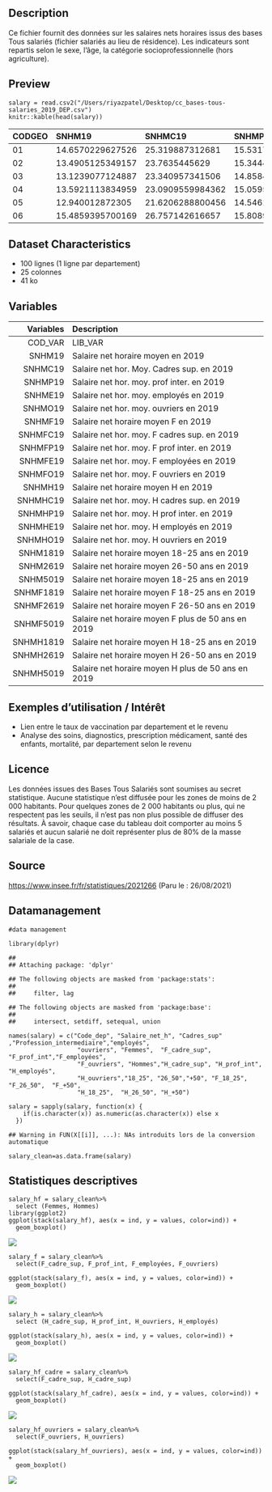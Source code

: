 ## Description

Ce fichier fournit des données sur les salaires nets horaires issus des
bases Tous salariés (fichier salariés au lieu de résidence). Les
indicateurs sont repartis selon le sexe, l’âge, la catégorie
socioprofessionnelle (hors agriculture).

## Preview

    salary = read.csv2("/Users/riyazpatel/Desktop/cc_bases-tous-salaries_2019_DEP.csv")
    knitr::kable(head(salary))

<table style="width:100%;">
<colgroup>
<col style="width: 1%" />
<col style="width: 4%" />
<col style="width: 4%" />
<col style="width: 4%" />
<col style="width: 4%" />
<col style="width: 4%" />
<col style="width: 4%" />
<col style="width: 4%" />
<col style="width: 4%" />
<col style="width: 4%" />
<col style="width: 4%" />
<col style="width: 4%" />
<col style="width: 4%" />
<col style="width: 4%" />
<col style="width: 4%" />
<col style="width: 4%" />
<col style="width: 4%" />
<col style="width: 4%" />
<col style="width: 4%" />
<col style="width: 4%" />
<col style="width: 4%" />
<col style="width: 4%" />
<col style="width: 4%" />
<col style="width: 4%" />
<col style="width: 4%" />
</colgroup>
<thead>
<tr class="header">
<th style="text-align: left;">CODGEO</th>
<th style="text-align: left;">SNHM19</th>
<th style="text-align: left;">SNHMC19</th>
<th style="text-align: left;">SNHMP19</th>
<th style="text-align: left;">SNHME19</th>
<th style="text-align: left;">SNHMO19</th>
<th style="text-align: left;">SNHMF19</th>
<th style="text-align: left;">SNHMFC19</th>
<th style="text-align: left;">SNHMFP19</th>
<th style="text-align: left;">SNHMFE19</th>
<th style="text-align: left;">SNHMFO19</th>
<th style="text-align: left;">SNHMH19</th>
<th style="text-align: left;">SNHMHC19</th>
<th style="text-align: left;">SNHMHP19</th>
<th style="text-align: left;">SNHMHE19</th>
<th style="text-align: left;">SNHMHO19</th>
<th style="text-align: left;">SNHM1819</th>
<th style="text-align: left;">SNHM2619</th>
<th style="text-align: left;">SNHM5019</th>
<th style="text-align: left;">SNHMF1819</th>
<th style="text-align: left;">SNHMF2619</th>
<th style="text-align: left;">SNHMF5019</th>
<th style="text-align: left;">SNHMH1819</th>
<th style="text-align: left;">SNHMH2619</th>
<th style="text-align: left;">SNHMH5019</th>
</tr>
</thead>
<tbody>
<tr class="odd">
<td style="text-align: left;">01</td>
<td style="text-align: left;">14.6570229627526</td>
<td style="text-align: left;">25.319887312681</td>
<td style="text-align: left;">15.5317771052947</td>
<td style="text-align: left;">11.3419515469029</td>
<td style="text-align: left;">11.9281510787151</td>
<td style="text-align: left;">13.0440694256039</td>
<td style="text-align: left;">22.075824193883</td>
<td style="text-align: left;">14.1746895296058</td>
<td style="text-align: left;">11.113294512777</td>
<td style="text-align: left;">10.5561945158104</td>
<td style="text-align: left;">15.8023000449807</td>
<td style="text-align: left;">26.8338568789919</td>
<td style="text-align: left;">16.6252326920412</td>
<td style="text-align: left;">12.0053897356736</td>
<td style="text-align: left;">12.2874728408852</td>
<td style="text-align: left;">10.3249562036716</td>
<td style="text-align: left;">14.6244630709919</td>
<td style="text-align: left;">16.6087885161802</td>
<td style="text-align: left;">9.861072093152</td>
<td style="text-align: left;">13.1747509309214</td>
<td style="text-align: left;">14.093497823017</td>
<td style="text-align: left;">10.6537058612481</td>
<td style="text-align: left;">15.6442359810382</td>
<td style="text-align: left;">18.4367082129828</td>
</tr>
<tr class="even">
<td style="text-align: left;">02</td>
<td style="text-align: left;">13.4905125349157</td>
<td style="text-align: left;">23.7635445629</td>
<td style="text-align: left;">15.344498541774</td>
<td style="text-align: left;">10.9072834458772</td>
<td style="text-align: left;">11.9126473112789</td>
<td style="text-align: left;">12.1958948047631</td>
<td style="text-align: left;">20.7417549936199</td>
<td style="text-align: left;">13.9960138246849</td>
<td style="text-align: left;">10.6744367352397</td>
<td style="text-align: left;">10.5130599343192</td>
<td style="text-align: left;">14.2372947590571</td>
<td style="text-align: left;">25.0957152116407</td>
<td style="text-align: left;">16.2749398359237</td>
<td style="text-align: left;">11.4236376786252</td>
<td style="text-align: left;">12.193226569829</td>
<td style="text-align: left;">10.1237431990757</td>
<td style="text-align: left;">13.331644521705</td>
<td style="text-align: left;">15.1875903772828</td>
<td style="text-align: left;">9.71929220050481</td>
<td style="text-align: left;">12.1655625558</td>
<td style="text-align: left;">13.3363197037339</td>
<td style="text-align: left;">10.3969551293351</td>
<td style="text-align: left;">13.9910394115404</td>
<td style="text-align: left;">16.2414600848757</td>
</tr>
<tr class="odd">
<td style="text-align: left;">03</td>
<td style="text-align: left;">13.1239077124887</td>
<td style="text-align: left;">23.340957341506</td>
<td style="text-align: left;">14.8584668084949</td>
<td style="text-align: left;">10.62652297448</td>
<td style="text-align: left;">11.5827152975374</td>
<td style="text-align: left;">12.0094641885839</td>
<td style="text-align: left;">20.410012366146</td>
<td style="text-align: left;">13.8308104531655</td>
<td style="text-align: left;">10.438576411279</td>
<td style="text-align: left;">10.8277890236909</td>
<td style="text-align: left;">13.8988749353358</td>
<td style="text-align: left;">24.8029785243431</td>
<td style="text-align: left;">15.6115155906297</td>
<td style="text-align: left;">11.1433716186273</td>
<td style="text-align: left;">11.7574075028338</td>
<td style="text-align: left;">10.0121219679732</td>
<td style="text-align: left;">12.914569139897</td>
<td style="text-align: left;">14.8271691447742</td>
<td style="text-align: left;">9.67749546319862</td>
<td style="text-align: left;">11.9169935078815</td>
<td style="text-align: left;">13.1308964133636</td>
<td style="text-align: left;">10.2508050144977</td>
<td style="text-align: left;">13.5934643015481</td>
<td style="text-align: left;">16.0513159655771</td>
</tr>
<tr class="even">
<td style="text-align: left;">04</td>
<td style="text-align: left;">13.5921113834959</td>
<td style="text-align: left;">23.0909559984362</td>
<td style="text-align: left;">15.0595235030281</td>
<td style="text-align: left;">10.7243589610648</td>
<td style="text-align: left;">11.5225580522525</td>
<td style="text-align: left;">12.2591212828577</td>
<td style="text-align: left;">20.6273204660378</td>
<td style="text-align: left;">13.5949496004067</td>
<td style="text-align: left;">10.5141727039865</td>
<td style="text-align: left;">9.94909408139973</td>
<td style="text-align: left;">14.5625427555787</td>
<td style="text-align: left;">24.3466837456031</td>
<td style="text-align: left;">16.2570350723558</td>
<td style="text-align: left;">11.1901053950943</td>
<td style="text-align: left;">11.8198365104117</td>
<td style="text-align: left;">9.81216206817589</td>
<td style="text-align: left;">13.3023151947479</td>
<td style="text-align: left;">15.6344479740314</td>
<td style="text-align: left;">9.56128425023282</td>
<td style="text-align: left;">12.1657287391055</td>
<td style="text-align: left;">13.4513849015229</td>
<td style="text-align: left;">10.0021080140727</td>
<td style="text-align: left;">14.0998272450392</td>
<td style="text-align: left;">17.3268244091692</td>
</tr>
<tr class="odd">
<td style="text-align: left;">05</td>
<td style="text-align: left;">12.940012872305</td>
<td style="text-align: left;">21.6206288800456</td>
<td style="text-align: left;">14.5461599893458</td>
<td style="text-align: left;">10.7533490313591</td>
<td style="text-align: left;">11.5131625382955</td>
<td style="text-align: left;">12.0001757787983</td>
<td style="text-align: left;">19.7679638273198</td>
<td style="text-align: left;">13.5377074210606</td>
<td style="text-align: left;">10.5863147070872</td>
<td style="text-align: left;">9.54563474227486</td>
<td style="text-align: left;">13.6589332263753</td>
<td style="text-align: left;">22.6708565058161</td>
<td style="text-align: left;">15.5126108259848</td>
<td style="text-align: left;">11.0983222265855</td>
<td style="text-align: left;">11.7964943204658</td>
<td style="text-align: left;">9.81435206962009</td>
<td style="text-align: left;">12.6973704642363</td>
<td style="text-align: left;">14.7798080412152</td>
<td style="text-align: left;">9.51740333404221</td>
<td style="text-align: left;">11.8199259419043</td>
<td style="text-align: left;">13.3705401401024</td>
<td style="text-align: left;">10.0379276251794</td>
<td style="text-align: left;">13.3519899132543</td>
<td style="text-align: left;">15.926695971616</td>
</tr>
<tr class="even">
<td style="text-align: left;">06</td>
<td style="text-align: left;">15.4859395700169</td>
<td style="text-align: left;">26.757142616657</td>
<td style="text-align: left;">15.8089382470029</td>
<td style="text-align: left;">11.474006495603</td>
<td style="text-align: left;">11.8731874839597</td>
<td style="text-align: left;">13.8928846396804</td>
<td style="text-align: left;">23.3042439255981</td>
<td style="text-align: left;">14.8571075710857</td>
<td style="text-align: left;">11.2842313363997</td>
<td style="text-align: left;">10.2426024630851</td>
<td style="text-align: left;">16.7611325925993</td>
<td style="text-align: left;">28.6478192241555</td>
<td style="text-align: left;">16.7868293141032</td>
<td style="text-align: left;">11.8113153321657</td>
<td style="text-align: left;">12.1836189432504</td>
<td style="text-align: left;">10.4998336845397</td>
<td style="text-align: left;">15.2404130027592</td>
<td style="text-align: left;">18.0389273786141</td>
<td style="text-align: left;">10.0372473442059</td>
<td style="text-align: left;">13.9444613405235</td>
<td style="text-align: left;">15.3509375064662</td>
<td style="text-align: left;">10.8978932022784</td>
<td style="text-align: left;">16.2498112363926</td>
<td style="text-align: left;">20.2637776034625</td>
</tr>
</tbody>
</table>

## Dataset Characteristics

-   100 lignes (1 ligne par departement)
-   25 colonnes
-   41 ko

## Variables

<table>
<thead>
<tr class="header">
<th style="text-align: right;">Variables</th>
<th style="text-align: left;">Description</th>
</tr>
</thead>
<tbody>
<tr class="odd">
<td style="text-align: right;">COD_VAR</td>
<td style="text-align: left;">LIB_VAR</td>
</tr>
<tr class="even">
<td style="text-align: right;">SNHM19</td>
<td style="text-align: left;">Salaire net horaire moyen en 2019</td>
</tr>
<tr class="odd">
<td style="text-align: right;">SNHMC19</td>
<td style="text-align: left;">Salaire net hor. Moy. Cadres sup. en 2019</td>
</tr>
<tr class="even">
<td style="text-align: right;">SNHMP19</td>
<td style="text-align: left;">Salaire net hor. moy. prof inter. en 2019</td>
</tr>
<tr class="odd">
<td style="text-align: right;">SNHME19</td>
<td style="text-align: left;">Salaire net hor. moy. employés en 2019</td>
</tr>
<tr class="even">
<td style="text-align: right;">SNHMO19</td>
<td style="text-align: left;">Salaire net hor. moy. ouvriers en 2019</td>
</tr>
<tr class="odd">
<td style="text-align: right;">SNHMF19</td>
<td style="text-align: left;">Salaire net horaire moyen F en 2019</td>
</tr>
<tr class="even">
<td style="text-align: right;">SNHMFC19</td>
<td style="text-align: left;">Salaire net hor. moy. F cadres sup. en 2019</td>
</tr>
<tr class="odd">
<td style="text-align: right;">SNHMFP19</td>
<td style="text-align: left;">Salaire net hor. moy. F prof inter. en 2019</td>
</tr>
<tr class="even">
<td style="text-align: right;">SNHMFE19</td>
<td style="text-align: left;">Salaire net hor. moy. F employées en 2019</td>
</tr>
<tr class="odd">
<td style="text-align: right;">SNHMFO19</td>
<td style="text-align: left;">Salaire net hor. moy. F ouvriers en 2019</td>
</tr>
<tr class="even">
<td style="text-align: right;">SNHMH19</td>
<td style="text-align: left;">Salaire net horaire moyen H en 2019</td>
</tr>
<tr class="odd">
<td style="text-align: right;">SNHMHC19</td>
<td style="text-align: left;">Salaire net hor. moy. H cadres sup. en 2019</td>
</tr>
<tr class="even">
<td style="text-align: right;">SNHMHP19</td>
<td style="text-align: left;">Salaire net hor. moy. H prof inter. en 2019</td>
</tr>
<tr class="odd">
<td style="text-align: right;">SNHMHE19</td>
<td style="text-align: left;">Salaire net hor. moy. H employés en 2019</td>
</tr>
<tr class="even">
<td style="text-align: right;">SNHMHO19</td>
<td style="text-align: left;">Salaire net hor. moy. H ouvriers en 2019</td>
</tr>
<tr class="odd">
<td style="text-align: right;">SNHM1819</td>
<td style="text-align: left;">Salaire net horaire moyen 18-25 ans en 2019</td>
</tr>
<tr class="even">
<td style="text-align: right;">SNHM2619</td>
<td style="text-align: left;">Salaire net horaire moyen 26-50 ans en 2019</td>
</tr>
<tr class="odd">
<td style="text-align: right;">SNHM5019</td>
<td style="text-align: left;">Salaire net horaire moyen 18-25 ans en 2019</td>
</tr>
<tr class="even">
<td style="text-align: right;">SNHMF1819</td>
<td style="text-align: left;">Salaire net horaire moyen F 18-25 ans en 2019</td>
</tr>
<tr class="odd">
<td style="text-align: right;">SNHMF2619</td>
<td style="text-align: left;">Salaire net horaire moyen F 26-50 ans en 2019</td>
</tr>
<tr class="even">
<td style="text-align: right;">SNHMF5019</td>
<td style="text-align: left;">Salaire net horaire moyen F plus de 50 ans en 2019</td>
</tr>
<tr class="odd">
<td style="text-align: right;">SNHMH1819</td>
<td style="text-align: left;">Salaire net horaire moyen H 18-25 ans en 2019</td>
</tr>
<tr class="even">
<td style="text-align: right;">SNHMH2619</td>
<td style="text-align: left;">Salaire net horaire moyen H 26-50 ans en 2019</td>
</tr>
<tr class="odd">
<td style="text-align: right;">SNHMH5019</td>
<td style="text-align: left;">Salaire net horaire moyen H plus de 50 ans en 2019</td>
</tr>
</tbody>
</table>

## Exemples d’utilisation / Intérêt

-   Lien entre le taux de vaccination par departement et le revenu
-   Analyse des soins, diagnostics, prescription médicament, santé des
    enfants, mortalité, par departement selon le revenu

## Licence

Les données issues des Bases Tous Salariés sont soumises au secret
statistique. Aucune statistique n’est diffusée pour les zones de moins
de 2 000 habitants. Pour quelques zones de 2 000 habitants ou plus, qui
ne respectent pas les seuils, il n’est pas non plus possible de diffuser
des résultats. À savoir, chaque case du tableau doit comporter au moins
5 salariés et aucun salarié ne doit représenter plus de 80% de la masse
salariale de la case.

## Source

<https://www.insee.fr/fr/statistiques/2021266> (Paru le : 26/08/2021)

## Datamanagement

    #data management

    library(dplyr)

    ## 
    ## Attaching package: 'dplyr'

    ## The following objects are masked from 'package:stats':
    ## 
    ##     filter, lag

    ## The following objects are masked from 'package:base':
    ## 
    ##     intersect, setdiff, setequal, union

    names(salary) = c("Code_dep", "Salaire_net_h", "Cadres_sup" ,"Profession_intermediaire","employés",
                       "ouvriers", "Femmes",  "F_cadre_sup", "F_prof_int","F_employées",
                       "F_ouvriers", "Hommes","H_cadre_sup", "H_prof_int",  "H_employés", 
                       "H_ouvriers","18_25", "26_50","+50", "F_18_25", "F_26_50",  "F_+50",
                       "H_18_25",  "H_26_50", "H_+50")

    salary = sapply(salary, function(x) {
        if(is.character(x)) as.numeric(as.character(x)) else x
      })

    ## Warning in FUN(X[[i]], ...): NAs introduits lors de la conversion automatique

    salary_clean=as.data.frame(salary)

## Statistiques descriptives

    salary_hf = salary_clean%>%
      select (Femmes, Hommes)
    library(ggplot2)
    ggplot(stack(salary_hf), aes(x = ind, y = values, color=ind)) +
      geom_boxplot()

![](Salary_2019_files/figure-markdown_strict/unnamed-chunk-3-1.png)

    salary_f = salary_clean%>%
      select(F_cadre_sup, F_prof_int, F_employées, F_ouvriers)

    ggplot(stack(salary_f), aes(x = ind, y = values, color=ind)) +
      geom_boxplot()

![](Salary_2019_files/figure-markdown_strict/unnamed-chunk-3-2.png)

    salary_h = salary_clean%>%
      select (H_cadre_sup, H_prof_int, H_ouvriers, H_employés)

    ggplot(stack(salary_h), aes(x = ind, y = values, color=ind)) +
      geom_boxplot()

![](Salary_2019_files/figure-markdown_strict/unnamed-chunk-3-3.png)

    salary_hf_cadre = salary_clean%>%
      select(F_cadre_sup, H_cadre_sup)

    ggplot(stack(salary_hf_cadre), aes(x = ind, y = values, color=ind)) +
      geom_boxplot()

![](Salary_2019_files/figure-markdown_strict/unnamed-chunk-3-4.png)

    salary_hf_ouvriers = salary_clean%>%
      select(F_ouvriers, H_ouvriers)

    ggplot(stack(salary_hf_ouvriers), aes(x = ind, y = values, color=ind)) +
      geom_boxplot()

![](Salary_2019_files/figure-markdown_strict/unnamed-chunk-3-5.png)
